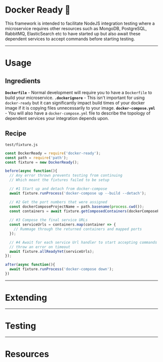 # Docker Ready 🐳

This framework is intended to facilitate NodeJS integration testing where a microservice 
requires other resources such as MongoDB, PostgreSQL, RabbitMQ, ElasticSearch etc
to have started up but also await these dependent services to accept commands
before starting testing.

----

# Usage

## Ingredients

**`Dockerfile`** -  Normal development will require you to have a `Dockerfile` to build your 
microservice. 
**`.dockerignore`** - This isn't important for using `docker-ready` but it can significantly impact
build times of your docker image if it is copying files unnecessarily to your image.
**`docker-compose.yml`** - You will also have a `docker-compose.yml` file to describe 
the topology of dependent services your integration depends upon.

## Recipe

`test/fixture.js`

```javascript
const DockerReady = require('docker-ready');
const path = require('path');
const fixture = new DockerReady();

before(async function(){
  // Any error thrown prevents testing from continuing
  // Which meant the fixtures failed to be setup

  // #1 Start up and detach from docker-compose
  await fixture.runProcess('docker-compose up --build --detach');

  // #2 Get the port numbers that were assigned
  const dockerComposeProjectName = path.basename(process.cwd());
  const containers = await fixture.getComposedContainers(dockerComposeProjectName);
  
  // #3 Compose the final service URLs
  const serviceUrls = containers.map(container => {
    // Rummage through the returned containers and mapped ports 
  });

  // #4 Await for each service Url handler to start accepting commands or 
  // throw an error on timeout
  await fixture.allReadyYet(serviceUrls);
});

after(async function(){
  await fixture.runProcess('docker-compose down');
})
```

----

# Extending

----

# Testing

----

# Resources

